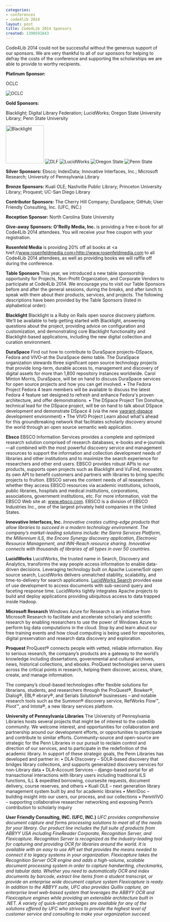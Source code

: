 ```yaml
---
categories:
- conferences
- code4lib 2014
layout: post
title: Code4Lib 2014 Sponsors
created: 1390591843
---
```

Code4Lib 2014 could not be successful without the generous support of our sponsors.  We are very thankful to all of our sponsors for helping to defray the costs of the conference and supporting the scholarships we are able to provide to worthy recipients.

<strong>Platinum Sponsor:</strong>
<p>OCLC</p>
<img src="/files/OCLC_Logo_H_Color_NoTag.png" alt="OCLC">

<strong>Gold Sponsors:</strong>
<p>Blacklight; Digital Library Federation; LucidWorks; Oregon State University Library; Penn State University</p>
<img height="120" width="auto" src="/files/blacklight-logo-h200-transparent-black-text.png" alt="Blacklight">
<img src="/files/DLFrev1BL_pms300u_notag.png" alt="DLF">
<img src="/files/LucidWorks_V_Logo_CMYK.gif" alt="LucidWorks">
<img src="/files/Horizontal-cmyk_1.gif" alt="Oregon State">
<img src="/files/psu_black_short.png" alt="Penn State">


<strong>Silver Sponsors:</strong>
Ebsco; IndexData; Innovative Interfaces, Inc.; Microsoft Research; University of Pennsylvania Library

<strong>Bronze Sponsors:</strong>
Kuali OLE; Nashville Public Library; Princeton University Library; Proquest; UC-San Diego Library

<strong>Contributor Sponsors:</strong>
The Cherry Hill Company; DuraSpace; GitHub; User Friendly Consulting, Inc. (UFC, INC.) 

<strong>Reception Sponsor:</strong>
North Carolina State University

<strong>Give-away Sponsors:</strong>
<strong>O'Reilly Media, Inc.</strong> is providing a free e-book for all Code4Lib 2014 attendees.  You will receive your free coupon with your registration.

<strong>Rosenfeld Media</strong> is providing 20% off all books at <a href://www.rosenfeldmedia.com>http://www.rosenfeldmedia.com</a> to all Code4Lib 2014 attendees, as well as providing books we will raffle off during the conference.

<strong>Table Sponsors</strong>
This year, we introduced a new table sponsorship opportunity for Projects, Non-Profit Organization, and Corporate Vendors to participate at Code4Lib 2014.  We encourage you to visit our Table Sponsors before and after the general sessions, during the breaks, and after lunch to speak with them about their products, services, and projects.  The following descriptions have been provided by the Table Sponsors (listed in alphabetical order):

<strong>Blacklight</strong>
Blacklight is a Ruby on Rails open source discovery platform. We’ll be available to help getting started with Blacklight, answering questions about the project, providing advice on configuration and customization, and demonstrating core Blacklight functionality and Blacklight-based applications, including the new digital collection and curation environment.

<strong>DuraSpace</strong>
Find out how to contribute to DuraSpace projects–DSpace, Fedora and VIVO–at the DuraSpace demo table.
The DuraSpace organization stewards three significant open source technology projects that provide long-term, durable access to, management and discovery of digital assets for more than 1,800 repository instances worldwide. Carol Minton Morris, DuraSpace, will be on hand to discuss DuraSpace services for open source projects and how you can get involved.
• The Fedora Project Fedora 4 team members will be available to discuss the latest Fedora 4 feature set designed to refresh and enhance Fedora's proven architecture, and offer demonstrations.
• The DSpace Project Tim Donohue, technical lead for the DSpace project, will be on hand to talk about DSpace development and demonstrate DSpace 4 (via the new <a href="https://github.com/DSpace/vagrant-dspace">vagrant-dspace</a> development environment)
• The VIVO Project Learn about what's ahead for this groundbreaking network that facilitates scholarly discovery around the world through an open source semantic web application.

<strong>Ebsco</strong>
EBSCO Information Services provides a complete and optimized research solution comprised of research databases, e-books and e-journals—all combined with the most powerful discovery service and management resources to support the information and collection development needs of libraries and other institutions and to maximize the search experience for researchers and other end users. EBSCO provides robust APIs to our products, supports open projects such as Blacklight and VuFind, innovates its own API to benefit customers and partners with libraries to bring specific projects to fruition. EBSCO serves the content needs of all researchers whether they access EBSCO resources via academic institutions, schools, public libraries, hospitals and medical institutions, corporations, associations, government institutions, etc. For more information, visit the EBSCO Web site at: www.ebsco.com. EBSCO is a division of EBSCO Industries Inc., one of the largest privately held companies in the United States.

<strong>Innovative Interfaces, Inc.</strong>
<i>Innovative creates cutting-edge products that allow libraries to succeed in a modern technology environment. The company’s market-leading solutions include: the Sierra Services Platform, the Millennium ILS, the Encore Synergy discovery application, Electronic Resource Management, and INN-Reach resource sharing. Innovative connects with thousands of libraries of all types in over 50 countries.</i>

<strong>LucidWorks</strong>
LucidWorks, the trusted name in Search, Discovery and Analytics, transforms the way people access information to enable data-driven decisions. Leveraging technology built on Apache Lucene/Solr open source search, LucidWorks delivers unmatched stability, scalability, and time-to-delivery for search applications. <a href="http://www.lucidworks.com/products/lucidworks-search">LucidWorks Search</a> provides ease of use development to access documents with sub-second query and faceting response time. LucidWorks tightly integrates Apache projects to build and deploy applications providing ubiquitous access to data trapped inside Hadoop. 

<strong>Microsoft Research</strong>
Windows Azure for Research is an initiative from Microsoft Research to facilitate and accelerate scholarly and scientific research by enabling researchers to use the power of Windows Azure to perform big data computations in the cloud. Stop by and learn about our free training events and how cloud computing is being used for repositories, digital preservation and research data discovery and exploration.

<strong>Proquest</strong>
ProQuest® connects people with vetted, reliable information. Key to serious research, the company’s products are a gateway to the world’s knowledge including dissertations, governmental and cultural archives, news, historical collections, and ebooks. ProQuest technologies serve users across the critical points in research, helping them discover, access, share, create, and manage information.
 
The company’s cloud-based technologies offer flexible solutions for librarians, students, and researchers through the ProQuest®, Bowker®, Dialog®, EBL® ebrary®, and Serials Solutions® businesses – and notable research tools such as the Summon® discovery service, RefWorks Flow™, Pivot™, and Intota®, a new library services platform.

<strong>University of Pennsylvania Libraries</strong>
The University of Pennsylvania Libraries hosts several projects that might be of interest to the code4lib community. We welcome interest, and opportunities for collaboration and partnership around our development efforts, or opportunities to participate and contribute to similar efforts. Community-source and open-source are strategic for the Penn Libraries in our pursuit to reclaim control and direction of our services, and to participate in the redefinition of the academic library. In support of these strategic goals, the Penn Libraries has developed and partner in:
•	DLA-Discovery – SOLR-based discovery that bridges library collections, and supports generalized discovery services for non-Library data
•	DLA-Account Services – django-based portal for all transactional interactions with library users including traditional ILS functions, ILL & expedited borrowing, coursesite requests, document delivery, course reserves, and others
•	Kuali OLE – next generation library management system built by and for academic libraries
•	MetriDoc – building insight into our users, our process, and  our collections
•	PennVIVO – supporting collaborative researcher networking and exposing Penn’s contribution to scholarly inquiry

<strong>User Friendly Consulting, INC. (UFC, INC.)</strong>
<i>UFC provides comprehensive document capture and forms processing solutions to meet all of the needs for your library.  Our product line includes the full suite of products from ABBYY USA including FineReader Corporate, Recognition Server, and Flexicapture.  Recognition Server is recognized as the industry-leading tool for capturing and providing OCR for libraries around the world. It is available with an easy to use API set that provides the means needed to connect it to legacy systems in your organization.  Flexicapture takes the Recognition Server OCR engine and adds a high-volume, scalable document processing system in order to capture handwriting, checkmarks, and tabular data. Whether you need to automatically OCR and index documents by barcode, extract line items from a student transcript, or provide an enterprise wide document capture system Flexicapture is ready.  In addition to the ABBYY suite, UFC also provides Quillix capture, an enterprise level web-based system that leverages the ABBYY OCR and Flexicapture engines while providing an extensible architecture built in .NET. A variety of quick-start packages are available for any of the solutions offered by UFC who strives to provide the highest level of customer service and consulting to make your organization succeed.</i>
